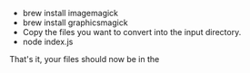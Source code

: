 * brew install imagemagick
* brew install graphicsmagick
* Copy the files you want to convert into the input directory.
* node index.js

That's it, your files should now be in the 